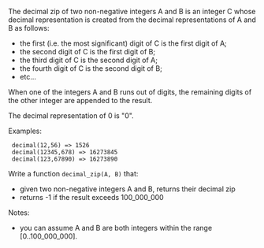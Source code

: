 The decimal zip of two non-negative integers A and B is an integer C whose decimal representation is created from the decimal representations of A and B as follows:

* the first (i.e. the most significant) digit of C is the first digit of A;
* the second digit of C is the first digit of B;
* the third digit of C is the second digit of A;
* the fourth digit of C is the second digit of B;
* etc...

When one of the integers A and B runs out of digits, the remaining digits of the other integer are appended to the result.

The decimal representation of 0 is "0".

Examples:
```
 decimal(12,56) => 1526
 decimal(12345,678) => 16273845
 decimal(123,67890) => 16273890
```
 
Write a function `decimal_zip(A, B)` that:
 * given two non-negative integers A and B, returns their decimal zip
 * returns -1 if the result exceeds 100_000_000

Notes:
* you can assume A and B are both integers within the range [0..100_000_000].
